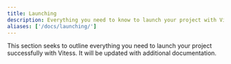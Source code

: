 ```yaml
---
title: Launching
description: Everything you need to know to launch your project with Vitess
aliases: ['/docs/launching/']
---
```


This section seeks to outline everything you need to launch your project successfully with Vitess. It will be updated with additional documentation.
